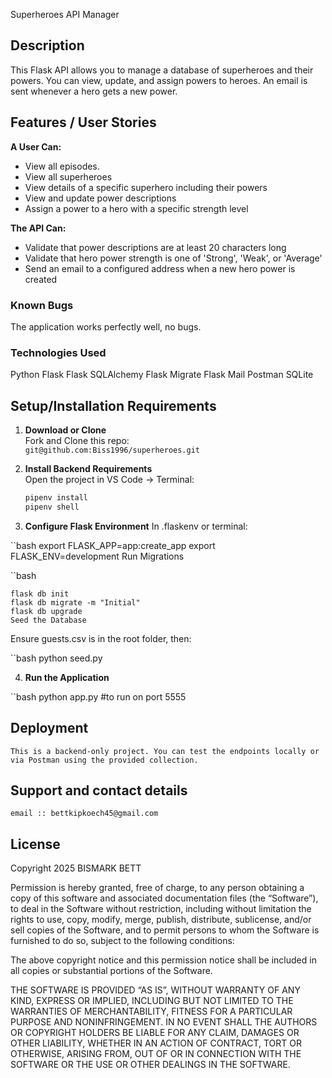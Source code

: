 Superheroes API Manager  

## Description  
This Flask API allows you to manage a database of superheroes and their powers. You can view, update, and assign powers to heroes. An email is sent whenever a hero gets a new power.
## Features / User Stories  

**A User Can:**
- View all episodes.
- View all superheroes
- View details of a specific superhero including their powers
- View and update power descriptions
- Assign a power to a hero with a specific strength level

**The API Can:**
- Validate that power descriptions are at least 20 characters long
- Validate that hero power strength is one of 'Strong', 'Weak', or 'Average'
- Send an email to a configured address when a new hero power is created


### Known Bugs
The application works perfectly well, no bugs.

### Technologies Used
  Python
  Flask
  Flask SQLAlchemy
  Flask Migrate
  Flask Mail
  Postman
  SQLite
## Setup/Installation Requirements

1. **Download or Clone**  
   Fork and Clone this repo:  
   `git@github.com:Biss1996/superheroes.git`

2. **Install Backend Requirements**  
   Open the project in VS Code → Terminal:
   ```bash
   pipenv install
   pipenv shell
3. **Configure Flask Environment**
In .flaskenv or terminal:

``bash
    export FLASK_APP=app:create_app
    export FLASK_ENV=development
    Run Migrations

``bash

    flask db init         
    flask db migrate -m "Initial"
    flask db upgrade
    Seed the Database
Ensure guests.csv is in the root folder, then:

``bash
    python seed.py

4. **Run the Application**

``bash
python app.py  #to run on port 5555


## Deployment
    This is a backend-only project. You can test the endpoints locally or via Postman using the provided collection.


## Support and contact details
    email :: bettkipkoech45@gmail.com

## License
Copyright 2025 BISMARK BETT

Permission is hereby granted, free of charge, to any person obtaining a copy of this software and associated documentation files (the “Software”), to deal in the Software without restriction, including without limitation the rights to use, copy, modify, merge, publish, distribute, sublicense, and/or sell copies of the Software, and to permit persons to whom the Software is furnished to do so, subject to the following conditions:

The above copyright notice and this permission notice shall be included in all copies or substantial portions of the Software.

THE SOFTWARE IS PROVIDED “AS IS”, WITHOUT WARRANTY OF ANY KIND, EXPRESS OR IMPLIED, INCLUDING BUT NOT LIMITED TO THE WARRANTIES OF MERCHANTABILITY, FITNESS FOR A PARTICULAR PURPOSE AND NONINFRINGEMENT. IN NO EVENT SHALL THE AUTHORS OR COPYRIGHT HOLDERS BE LIABLE FOR ANY CLAIM, DAMAGES OR OTHER LIABILITY, WHETHER IN AN ACTION OF CONTRACT, TORT OR OTHERWISE, ARISING FROM, OUT OF OR IN CONNECTION WITH THE SOFTWARE OR THE USE OR OTHER DEALINGS IN THE SOFTWARE.

